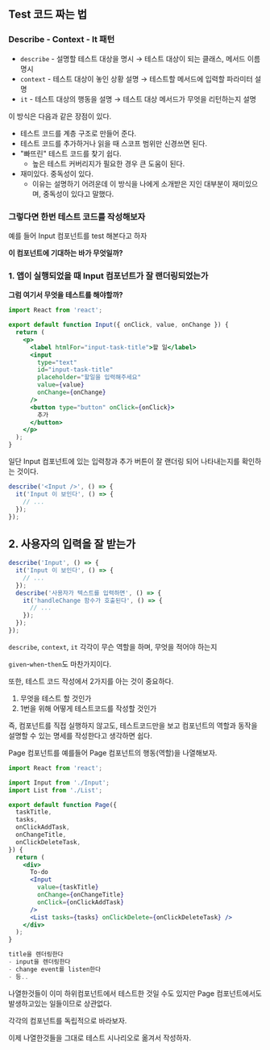 ## Test 코드 짜는 법

### **Describe - Context - It 패턴**

- `describe` - 설명할 테스트 대상을 명시
  → 테스트 대상이 되는 클래스, 메서드 이름 명시
- `context` - 테스트 대상이 놓인 상황 설명
  → 테스트할 메서드에 입력할 파라미터 설명
- `it` - 테스트 대상의 행동을 설명
  → 테스트 대상 메서드가 무엇을 리턴하는지 설명

이 방식은 다음과 같은 장점이 있다.

- 테스트 코드를 계층 구조로 만들어 준다.
- 테스트 코드를 추가하거나 읽을 때 스코프 범위만 신경쓰면 된다.
- "빠뜨린" 테스트 코드를 찾기 쉽다.
  - 높은 테스트 커버리지가 필요한 경우 큰 도움이 된다.
- 재미있다. 중독성이 있다.
  - 이유는 설명하기 어려운데 이 방식을 나에게 소개받은 지인 대부분이 재미있으며, 중독성이 있다고 말했다.

### 그렇다면 한번 테스트 코드를 작성해보자

예를 들어 Input 컴포넌트를 test 해본다고 하자

**이 컴포넌트에 기대하는 바가 무엇일까?**

### 1. 앱이 실행되었을 때 Input 컴포넌트가 잘 랜더링되었는가

**그럼 여기서 무엇을 테스트를 해야할까?**

```jsx
import React from 'react';

export default function Input({ onClick, value, onChange }) {
  return (
    <p>
      <label htmlFor="input-task-title">할 일</label>
      <input
        type="text"
        id="input-task-title"
        placeholder="할일을 입력해주세요"
        value={value}
        onChange={onChange}
      />
      <button type="button" onClick={onClick}>
        추가
      </button>
    </p>
  );
}
```

일단 Input 컴포넌트에 있는 입력창과 추가 버튼이 잘 랜더링 되어 나타내는지를 확인하는 것이다.

```jsx
describe('<Input />', () => {
  it('Input 이 보인다', () => {
    // ...
  });
});
```

## 2. 사용자의 입력을 잘 받는가

```jsx
describe('Input', () => {
  it('Input 이 보인다', () => {
    // ...
  });
  describe('사용자가 텍스트를 입력하면', () => {
    it('handleChange 함수가 호출된다', () => {
      // ...
    });
  });
});
```

`describe`, `context`, `it` 각각이 무슨 역할을 하며, 무엇을 적어야 하는지

`given`-`when`-`then`도 마찬가지이다.

또한, 테스트 코드 작성에서 2가지를 아는 것이 중요하다.

1. 무엇을 테스트 할 것인가
2. 1번을 위해 어떻게 테스트코드를 작성할 것인가

즉, 컴포넌트를 직접 실행하지 않고도, 테스트코드만을 보고 컴포넌트의 역할과 동작을 설명할 수 있는 명세를 작성한다고 생각하면 쉽다.

Page 컴포넌트를 예를들어 Page 컴포넌트의 행동(역할)을 나열해보자.

```jsx
import React from 'react';

import Input from './Input';
import List from './List';

export default function Page({
  taskTitle,
  tasks,
  onClickAddTask,
  onChangeTitle,
  onClickDeleteTask,
}) {
  return (
    <div>
      To-do
      <Input
        value={taskTitle}
        onChange={onChangeTitle}
        onClick={onClickAddTask}
      />
      <List tasks={tasks} onClickDelete={onClickDeleteTask} />
    </div>
  );
}
```

```jsx
title을 렌더링한다
- input을 렌더링한다
- change event를 listen한다
- 등..
```

나열한것들이 이미 하위컴포넌트에서 테스트한 것일 수도 있지만 Page 컴포넌트에서도 발생하고있는 일들이므로 상관없다.

각각의 컴포넌트를 독립적으로 바라보자.

이제 나열한것들을 그대로 테스트 시나리오로 옮겨서 작성하자.
